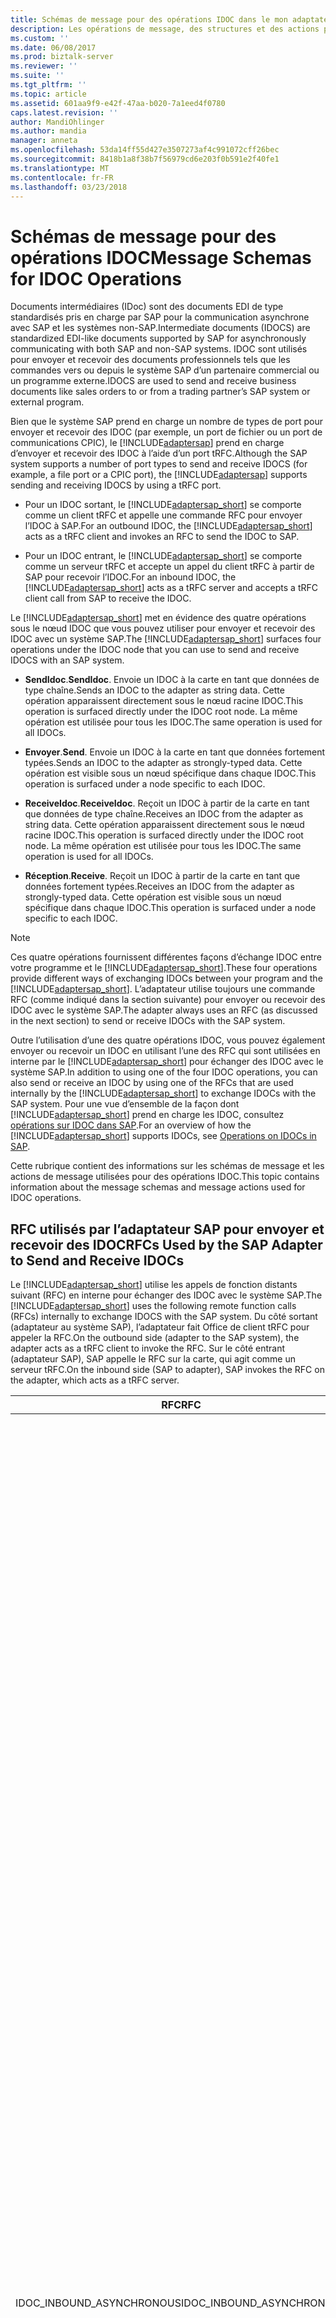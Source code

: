```yaml
---
title: Schémas de message pour des opérations IDOC dans le mon adaptateur SAP dans BizTalk | Documents Microsoft
description: Les opérations de message, des structures et des actions pour envoyer et recevoir des IDOC à l’aide de l’adaptateur mySAP - Pack de l’adaptateur BizTalk (LOB)
ms.custom: ''
ms.date: 06/08/2017
ms.prod: biztalk-server
ms.reviewer: ''
ms.suite: ''
ms.tgt_pltfrm: ''
ms.topic: article
ms.assetid: 601aa9f9-e42f-47aa-b020-7a1eed4f0780
caps.latest.revision: ''
author: MandiOhlinger
ms.author: mandia
manager: anneta
ms.openlocfilehash: 53da14ff55d427e3507273af4c991072cff26bec
ms.sourcegitcommit: 8418b1a8f38b7f56979cd6e203f0b591e2f40fe1
ms.translationtype: MT
ms.contentlocale: fr-FR
ms.lasthandoff: 03/23/2018
---
```

# <a name="message-schemas-for-idoc-operations"></a><span data-ttu-id="5fe41-103">Schémas de message pour des opérations IDOC</span><span class="sxs-lookup"><span data-stu-id="5fe41-103">Message Schemas for IDOC Operations</span></span>
<span data-ttu-id="5fe41-104">Documents intermédiaires (IDoc) sont des documents EDI de type standardisés pris en charge par SAP pour la communication asynchrone avec SAP et les systèmes non-SAP.</span><span class="sxs-lookup"><span data-stu-id="5fe41-104">Intermediate documents (IDOCS) are standardized EDI-like documents supported by SAP for asynchronously communicating with both SAP and non-SAP systems.</span></span> <span data-ttu-id="5fe41-105">IDOC sont utilisés pour envoyer et recevoir des documents professionnels tels que les commandes vers ou depuis le système SAP d’un partenaire commercial ou un programme externe.</span><span class="sxs-lookup"><span data-stu-id="5fe41-105">IDOCS are used to send and receive business documents like sales orders to or from a trading partner’s SAP system or external program.</span></span>  
  
 <span data-ttu-id="5fe41-106">Bien que le système SAP prend en charge un nombre de types de port pour envoyer et recevoir des IDOC (par exemple, un port de fichier ou un port de communications CPIC), le [!INCLUDE[adaptersap](../../includes/adaptersap-md.md)] prend en charge d’envoyer et recevoir des IDOC à l’aide d’un port tRFC.</span><span class="sxs-lookup"><span data-stu-id="5fe41-106">Although the SAP system supports a number of port types to send and receive IDOCS (for example, a file port or a CPIC port), the [!INCLUDE[adaptersap](../../includes/adaptersap-md.md)] supports sending and receiving IDOCS by using a tRFC port.</span></span>  
  
-   <span data-ttu-id="5fe41-107">Pour un IDOC sortant, le [!INCLUDE[adaptersap_short](../../includes/adaptersap-short-md.md)] se comporte comme un client tRFC et appelle une commande RFC pour envoyer l’IDOC à SAP.</span><span class="sxs-lookup"><span data-stu-id="5fe41-107">For an outbound IDOC, the [!INCLUDE[adaptersap_short](../../includes/adaptersap-short-md.md)] acts as a tRFC client and invokes an RFC to send the IDOC to SAP.</span></span>  
  
-   <span data-ttu-id="5fe41-108">Pour un IDOC entrant, le [!INCLUDE[adaptersap_short](../../includes/adaptersap-short-md.md)] se comporte comme un serveur tRFC et accepte un appel du client tRFC à partir de SAP pour recevoir l’IDOC.</span><span class="sxs-lookup"><span data-stu-id="5fe41-108">For an inbound IDOC, the [!INCLUDE[adaptersap_short](../../includes/adaptersap-short-md.md)] acts as a tRFC server and accepts a tRFC client call from SAP to receive the IDOC.</span></span>  
  
 <span data-ttu-id="5fe41-109">Le [!INCLUDE[adaptersap_short](../../includes/adaptersap-short-md.md)] met en évidence des quatre opérations sous le nœud IDOC que vous pouvez utiliser pour envoyer et recevoir des IDOC avec un système SAP.</span><span class="sxs-lookup"><span data-stu-id="5fe41-109">The [!INCLUDE[adaptersap_short](../../includes/adaptersap-short-md.md)] surfaces four operations under the IDOC node that you can use to send and receive IDOCS with an SAP system.</span></span>  
  
-   <span data-ttu-id="5fe41-110">**SendIdoc**.</span><span class="sxs-lookup"><span data-stu-id="5fe41-110">**SendIdoc**.</span></span> <span data-ttu-id="5fe41-111">Envoie un IDOC à la carte en tant que données de type chaîne.</span><span class="sxs-lookup"><span data-stu-id="5fe41-111">Sends an IDOC to the adapter as string data.</span></span> <span data-ttu-id="5fe41-112">Cette opération apparaissent directement sous le nœud racine IDOC.</span><span class="sxs-lookup"><span data-stu-id="5fe41-112">This operation is surfaced directly under the IDOC root node.</span></span> <span data-ttu-id="5fe41-113">La même opération est utilisée pour tous les IDOC.</span><span class="sxs-lookup"><span data-stu-id="5fe41-113">The same operation is used for all IDOCs.</span></span>  
  
-   <span data-ttu-id="5fe41-114">**Envoyer**.</span><span class="sxs-lookup"><span data-stu-id="5fe41-114">**Send**.</span></span> <span data-ttu-id="5fe41-115">Envoie un IDOC à la carte en tant que données fortement typées.</span><span class="sxs-lookup"><span data-stu-id="5fe41-115">Sends an IDOC to the adapter as strongly-typed data.</span></span> <span data-ttu-id="5fe41-116">Cette opération est visible sous un nœud spécifique dans chaque IDOC.</span><span class="sxs-lookup"><span data-stu-id="5fe41-116">This operation is surfaced under a node specific to each IDOC.</span></span>  
  
-   <span data-ttu-id="5fe41-117">**ReceiveIdoc**.</span><span class="sxs-lookup"><span data-stu-id="5fe41-117">**ReceiveIdoc**.</span></span> <span data-ttu-id="5fe41-118">Reçoit un IDOC à partir de la carte en tant que données de type chaîne.</span><span class="sxs-lookup"><span data-stu-id="5fe41-118">Receives an IDOC from the adapter as string data.</span></span> <span data-ttu-id="5fe41-119">Cette opération apparaissent directement sous le nœud racine IDOC.</span><span class="sxs-lookup"><span data-stu-id="5fe41-119">This operation is surfaced directly under the IDOC root node.</span></span> <span data-ttu-id="5fe41-120">La même opération est utilisée pour tous les IDOC.</span><span class="sxs-lookup"><span data-stu-id="5fe41-120">The same operation is used for all IDOCs.</span></span>  
  
-   <span data-ttu-id="5fe41-121">**Réception**.</span><span class="sxs-lookup"><span data-stu-id="5fe41-121">**Receive**.</span></span> <span data-ttu-id="5fe41-122">Reçoit un IDOC à partir de la carte en tant que données fortement typées.</span><span class="sxs-lookup"><span data-stu-id="5fe41-122">Receives an IDOC from the adapter as strongly-typed data.</span></span> <span data-ttu-id="5fe41-123">Cette opération est visible sous un nœud spécifique dans chaque IDOC.</span><span class="sxs-lookup"><span data-stu-id="5fe41-123">This operation is surfaced under a node specific to each IDOC.</span></span>  
  
> [!NOTE]
>  <span data-ttu-id="5fe41-124">Ces quatre opérations fournissent différentes façons d’échange IDOC entre votre programme et le [!INCLUDE[adaptersap_short](../../includes/adaptersap-short-md.md)].</span><span class="sxs-lookup"><span data-stu-id="5fe41-124">These four operations provide different ways of exchanging IDOCs between your program and the [!INCLUDE[adaptersap_short](../../includes/adaptersap-short-md.md)].</span></span> <span data-ttu-id="5fe41-125">L’adaptateur utilise toujours une commande RFC (comme indiqué dans la section suivante) pour envoyer ou recevoir des IDOC avec le système SAP.</span><span class="sxs-lookup"><span data-stu-id="5fe41-125">The adapter always uses an RFC (as discussed in the next section) to send or receive IDOCs with the SAP system.</span></span>  
  
 <span data-ttu-id="5fe41-126">Outre l’utilisation d’une des quatre opérations IDOC, vous pouvez également envoyer ou recevoir un IDOC en utilisant l’une des RFC qui sont utilisées en interne par le [!INCLUDE[adaptersap_short](../../includes/adaptersap-short-md.md)] pour échanger des IDOC avec le système SAP.</span><span class="sxs-lookup"><span data-stu-id="5fe41-126">In addition to using one of the four IDOC operations, you can also send or receive an IDOC by using one of the RFCs that are used internally by the [!INCLUDE[adaptersap_short](../../includes/adaptersap-short-md.md)] to exchange IDOCs with the SAP system.</span></span> <span data-ttu-id="5fe41-127">Pour une vue d’ensemble de la façon dont [!INCLUDE[adaptersap_short](../../includes/adaptersap-short-md.md)] prend en charge les IDOC, consultez [opérations sur IDOC dans SAP](../../adapters-and-accelerators/adapter-sap/operations-on-idocs-in-sap.md).</span><span class="sxs-lookup"><span data-stu-id="5fe41-127">For an overview of how the [!INCLUDE[adaptersap_short](../../includes/adaptersap-short-md.md)] supports IDOCs, see [Operations on IDOCs in SAP](../../adapters-and-accelerators/adapter-sap/operations-on-idocs-in-sap.md).</span></span>  
  
 <span data-ttu-id="5fe41-128">Cette rubrique contient des informations sur les schémas de message et les actions de message utilisées pour des opérations IDOC.</span><span class="sxs-lookup"><span data-stu-id="5fe41-128">This topic contains information about the message schemas and message actions used for IDOC operations.</span></span>  
  
## <a name="rfcs-used-by-the-sap-adapter-to-send-and-receive-idocs"></a><span data-ttu-id="5fe41-129">RFC utilisés par l’adaptateur SAP pour envoyer et recevoir des IDOC</span><span class="sxs-lookup"><span data-stu-id="5fe41-129">RFCs Used by the SAP Adapter to Send and Receive IDOCs</span></span>  
 <span data-ttu-id="5fe41-130">Le [!INCLUDE[adaptersap_short](../../includes/adaptersap-short-md.md)] utilise les appels de fonction distants suivant (RFC) en interne pour échanger des IDOC avec le système SAP.</span><span class="sxs-lookup"><span data-stu-id="5fe41-130">The [!INCLUDE[adaptersap_short](../../includes/adaptersap-short-md.md)] uses the following remote function calls (RFCs) internally to exchange IDOCS with the SAP system.</span></span> <span data-ttu-id="5fe41-131">Du côté sortant (adaptateur au système SAP), l’adaptateur fait Office de client tRFC pour appeler la RFC.</span><span class="sxs-lookup"><span data-stu-id="5fe41-131">On the outbound side (adapter to the SAP system), the adapter acts as a tRFC client to invoke the RFC.</span></span> <span data-ttu-id="5fe41-132">Sur le côté entrant (adaptateur SAP), SAP appelle le RFC sur la carte, qui agit comme un serveur tRFC.</span><span class="sxs-lookup"><span data-stu-id="5fe41-132">On the inbound side (SAP to adapter), SAP invokes the RFC on the adapter, which acts as a tRFC server.</span></span>  
  
|<span data-ttu-id="5fe41-133">RFC</span><span class="sxs-lookup"><span data-stu-id="5fe41-133">RFC</span></span>|<span data-ttu-id="5fe41-134"> Description</span><span class="sxs-lookup"><span data-stu-id="5fe41-134">Description</span></span>|  
|---------|-----------------|  
|<span data-ttu-id="5fe41-135">IDOC_INBOUND_ASYNCHRONOUS</span><span class="sxs-lookup"><span data-stu-id="5fe41-135">IDOC_INBOUND_ASYNCHRONOUS</span></span>|<span data-ttu-id="5fe41-136">Ce module de fonction est utilisé à partir de la version 4.0 et versions ultérieure.</span><span class="sxs-lookup"><span data-stu-id="5fe41-136">This function module is used from release 4.0 and later.</span></span> <span data-ttu-id="5fe41-137">Il traite les IDOC dans des types d’enregistrements qui sont valides pour les versions 4.x.</span><span class="sxs-lookup"><span data-stu-id="5fe41-137">It processes IDOCS in record types that are valid for 4.x releases.</span></span> <span data-ttu-id="5fe41-138">Cela garantit que les noms de segment IDOC plus longs sont pris en charge.</span><span class="sxs-lookup"><span data-stu-id="5fe41-138">This ensures that longer IDOC segment names are supported.</span></span><br /><br /> <span data-ttu-id="5fe41-139">Les paramètres de ce document RFC sont les suivantes :</span><span class="sxs-lookup"><span data-stu-id="5fe41-139">The parameters to this RFC include:</span></span><br /><br /> <span data-ttu-id="5fe41-140">-idoc_control_rec_40 (structure SAP est EDI_DC40)</span><span class="sxs-lookup"><span data-stu-id="5fe41-140">- idoc_control_rec_40 (SAP structure is EDI_DC40)</span></span><br /><br /> <span data-ttu-id="5fe41-141">-idoc_data_rec_40 (structure SAP est EDI_DD40)</span><span class="sxs-lookup"><span data-stu-id="5fe41-141">- idoc_data_rec_40 (SAP structure is EDI_DD40)</span></span><br /><br /> <span data-ttu-id="5fe41-142">L’enregistrement de contrôle IDOC comprend les champs suivants :</span><span class="sxs-lookup"><span data-stu-id="5fe41-142">The IDOC control record consists of the following fields:</span></span><br /><br /> <span data-ttu-id="5fe41-143">- **Mestyp**.</span><span class="sxs-lookup"><span data-stu-id="5fe41-143">- **Mestyp**.</span></span> <span data-ttu-id="5fe41-144">Type de message logique.</span><span class="sxs-lookup"><span data-stu-id="5fe41-144">The logical message type.</span></span> <span data-ttu-id="5fe41-145">Donne la signification de l’activité du message.</span><span class="sxs-lookup"><span data-stu-id="5fe41-145">Conveys the business meaning of the message.</span></span> <span data-ttu-id="5fe41-146">Il s’agit d’un champ obligatoire.</span><span class="sxs-lookup"><span data-stu-id="5fe41-146">This is a mandatory field.</span></span><br /><br /> <span data-ttu-id="5fe41-147">- **Idoctyp**.</span><span class="sxs-lookup"><span data-stu-id="5fe41-147">- **Idoctyp**.</span></span> <span data-ttu-id="5fe41-148">La structure de base de l’IDOC.</span><span class="sxs-lookup"><span data-stu-id="5fe41-148">The basic structure of the IDOC.</span></span> <span data-ttu-id="5fe41-149">Ce champ identifie le jeu de mise en page qui utilise ce message.</span><span class="sxs-lookup"><span data-stu-id="5fe41-149">This field identifies the layout set that uses this message.</span></span> <span data-ttu-id="5fe41-150">Il s’agit d’un champ obligatoire.</span><span class="sxs-lookup"><span data-stu-id="5fe41-150">This is a mandatory field.</span></span><br /><br /> <span data-ttu-id="5fe41-151">-                      **Cimtyp**.</span><span class="sxs-lookup"><span data-stu-id="5fe41-151">-                      **Cimtyp**.</span></span> <span data-ttu-id="5fe41-152">La structure d’extension du client.</span><span class="sxs-lookup"><span data-stu-id="5fe41-152">The structure of customer extension.</span></span> <span data-ttu-id="5fe41-153">Si une structure de base SAP est étendue, le client doit nommer la structure de l’extension.</span><span class="sxs-lookup"><span data-stu-id="5fe41-153">If an SAP basic structure is extended, the customer must give a name to the structure of the extension.</span></span> <span data-ttu-id="5fe41-154">Ce champ est obligatoire si un client a effectué une amélioration ; dans le cas contraire initiale.</span><span class="sxs-lookup"><span data-stu-id="5fe41-154">This is a mandatory field if a customer has made an enhancement; otherwise initial.</span></span><br /><br /> <span data-ttu-id="5fe41-155">- **Champs de partenaires**.</span><span class="sxs-lookup"><span data-stu-id="5fe41-155">- **Partner fields**.</span></span> <span data-ttu-id="5fe41-156">Ces côté envoi et recevoir des paramètres de partenaire côté comme type de partenaire, nombre de partenaires, fonction de partenaire.</span><span class="sxs-lookup"><span data-stu-id="5fe41-156">These are send side and receive side partner parameters such as partner type, partner number, partner function.</span></span><br /><br /> <span data-ttu-id="5fe41-157">L’enregistrement de données IDOC comprend les champs suivants :</span><span class="sxs-lookup"><span data-stu-id="5fe41-157">The IDOC data record consists of the following fields:</span></span><br /><br /> <span data-ttu-id="5fe41-158">- **Champs d’en-tête**.</span><span class="sxs-lookup"><span data-stu-id="5fe41-158">- **Header fields**.</span></span> <span data-ttu-id="5fe41-159">Champs d’en-tête comme nom de la table, numéro de segment, le type de segment du segment.</span><span class="sxs-lookup"><span data-stu-id="5fe41-159">Segment header fields like table name, segment number, segment type.</span></span> <span data-ttu-id="5fe41-160">Ces champs sont obligatoires.</span><span class="sxs-lookup"><span data-stu-id="5fe41-160">These are mandatory fields.</span></span><br /><br /> <span data-ttu-id="5fe41-161">-                      **Sdata**.</span><span class="sxs-lookup"><span data-stu-id="5fe41-161">-                      **Sdata**.</span></span> <span data-ttu-id="5fe41-162">champ de 1000 caractères pour les données utilisées par l’IDOC. Il s’agit d’un champ obligatoire.</span><span class="sxs-lookup"><span data-stu-id="5fe41-162">1000-byte character field for the data used by the IDOC .This is a mandatory field.</span></span>|  
|<span data-ttu-id="5fe41-163">INBOUND_IDOC_PROCESS</span><span class="sxs-lookup"><span data-stu-id="5fe41-163">INBOUND_IDOC_PROCESS</span></span>|<span data-ttu-id="5fe41-164">Ce module de fonction est utilisé pour les versions jusqu'à 4.0.</span><span class="sxs-lookup"><span data-stu-id="5fe41-164">This function module is used for releases up to 4.0.</span></span> <span data-ttu-id="5fe41-165">Il traite les IDOC dans des types d’enregistrements qui sont valides pour les versions 3.x.</span><span class="sxs-lookup"><span data-stu-id="5fe41-165">It processes IDOCS in record types that are valid for 3.x releases.</span></span> <span data-ttu-id="5fe41-166">Il est également possible d’utiliser ce module de fonction dans 4.x.</span><span class="sxs-lookup"><span data-stu-id="5fe41-166">It is also possible to use this function module in 4.x.</span></span><br /><br /> <span data-ttu-id="5fe41-167">Les paramètres de ce document RFC sont les suivantes :</span><span class="sxs-lookup"><span data-stu-id="5fe41-167">The parameters to this RFC include:</span></span><br /><br /> <span data-ttu-id="5fe41-168">-idoc_control (structure SAP est EDI_DC)</span><span class="sxs-lookup"><span data-stu-id="5fe41-168">- idoc_control (SAP structure is EDI_DC)</span></span><br /><br /> <span data-ttu-id="5fe41-169">-idoc_data (structure SAP est EDI_DD)</span><span class="sxs-lookup"><span data-stu-id="5fe41-169">- idoc_data (SAP structure is EDI_DD)</span></span>|  
  
## <a name="operations-to-send-idocs"></a><span data-ttu-id="5fe41-170">Opérations à envoyer des IDOC</span><span class="sxs-lookup"><span data-stu-id="5fe41-170">Operations to Send IDOCs</span></span>  
 <span data-ttu-id="5fe41-171">Le [!INCLUDE[adaptersap_short](../../includes/adaptersap-short-md.md)] expose les opérations d’envoi et SendIdoc pour les clients envoyer des IDOC à un système SAP.</span><span class="sxs-lookup"><span data-stu-id="5fe41-171">The [!INCLUDE[adaptersap_short](../../includes/adaptersap-short-md.md)] exposes the Send and SendIdoc operations for clients to send IDOCs to an SAP system.</span></span> <span data-ttu-id="5fe41-172">Pour l’opération d’envoi, l’IDOC est représentée sous forme de données fortement typées ; pour l’opération SendIdoc, l’IDOC est représenté en tant que données de type chaîne.</span><span class="sxs-lookup"><span data-stu-id="5fe41-172">For the Send operation, the IDOC is represented as strongly-typed data; for the SendIdoc operation, the IDOC is represented as string data.</span></span> <span data-ttu-id="5fe41-173">Ces opérations déterminent comment les données IDOC sont représentées entre l’adaptateur et de votre application.</span><span class="sxs-lookup"><span data-stu-id="5fe41-173">These operations determine how the IDOC data is represented between the adapter and your application.</span></span> <span data-ttu-id="5fe41-174">L’adaptateur envoie toujours IDOC à SAP en utilisant le IDOC_INBOUND_ASYNCHRONOUS ou le IDOC_INBOUND_PROCESS (t) RFC.</span><span class="sxs-lookup"><span data-stu-id="5fe41-174">The adapter always sends IDOCs to SAP by using either the IDOC_INBOUND_ASYNCHRONOUS or the IDOC_INBOUND_PROCESS (t)RFC.</span></span> <span data-ttu-id="5fe41-175">Pour envoyer un IDOC à votre système SAP, vous pouvez utiliser l’opération d’envoi ou SendIdoc, ou vous pouvez appeler directement la RFC appropriée.</span><span class="sxs-lookup"><span data-stu-id="5fe41-175">To send an IDOC to your SAP system, you can either use the Send or SendIdoc operation, or you can directly invoke the appropriate RFC.</span></span>  
  
### <a name="message-structures-for-idoc-client-operations"></a><span data-ttu-id="5fe41-176">Structures de message pour les opérations du Client IDOC</span><span class="sxs-lookup"><span data-stu-id="5fe41-176">Message Structures for IDOC Client Operations</span></span>  
 <span data-ttu-id="5fe41-177">Le tableau suivant présente les structures de message pour les opérations d’envoi et SendIdoc.</span><span class="sxs-lookup"><span data-stu-id="5fe41-177">The following table shows the message structures for the Send and SendIdoc operations.</span></span>  
  
|<span data-ttu-id="5fe41-178">Opération</span><span class="sxs-lookup"><span data-stu-id="5fe41-178">Operation</span></span>|<span data-ttu-id="5fe41-179">Structure XML</span><span class="sxs-lookup"><span data-stu-id="5fe41-179">XML Structure</span></span>|<span data-ttu-id="5fe41-180"> Description</span><span class="sxs-lookup"><span data-stu-id="5fe41-180">Description</span></span>|  
|---------------|-------------------|-----------------|  
|<span data-ttu-id="5fe41-181">Send</span><span class="sxs-lookup"><span data-stu-id="5fe41-181">Send</span></span>|`<Send xmlns="[MSG_VERSION]/Idoc/[VERSION]/[IDOCTYP]/                    [CIMTYP]/[RELNO]/Send">   <idocData>     <[EDI_DC40/EDI_DC] xmlns="/Types/Idoc/      [VERSION]/[IDOCTYP]/[CIMTYP]/[RELNO]">       <EDIDC_FIELD1>value1</ EDIDC_FIELD1>       <EDIDC_FIELD2>value2</ EDIDC_FIELD2>       …     </EDI_DC40>     <[SEGMENT_DEFN]_1>       <[DATAHEADERCOLUMN_[SEGHDR_FLD1]>         header_value_1       </[DATAHEADERCOLUMN_[SEGHDR_FLD1]>       <[DATAHEADERCOLUMN_[SEGHDR_FLD2]>         header_value_2       </[DATAHEADERCOLUMN_[SEGHDR_FLD2]>       …       <SEG_FIELD1>value1</SEG_FIELD1>       <SEG_FIELD2>value2</SEG_FIELD2>       …     </[SEGMENT_DEFN]_1>     <[SEGMENT_DEFN]_2>       <[DATAHEADERCOLUMN_[SEGHDR_FLD1]>         header_value_1       </[DATAHEADERCOLUMN_[SEGHDR_FLD1]>       <[DATAHEADERCOLUMN_[SEGHDR_FLD2]>         header_value_2       </[DATAHEADERCOLUMN_[SEGHDR_FLD2]>       …       <SEG_FIELD1>value1</SEG_FIELD1>       <SEG_FIELD2>value2</SEG_FIELD2>       …     </[SEGMENT_DEFN]_2>     …     </[EDI_DC40/EDI_DC]>   </idocData>   <guid>guid</guid> </Send>`|<span data-ttu-id="5fe41-182">Envoie un IDOC fortement typée à SAP</span><span class="sxs-lookup"><span data-stu-id="5fe41-182">Sends a strongly-typed IDOC to SAP</span></span><br /><br /> <span data-ttu-id="5fe41-183">-Schéma de IDOC est fortement typée.</span><span class="sxs-lookup"><span data-stu-id="5fe41-183">- IDOC schema is strongly-typed.</span></span><br /><br /> <span data-ttu-id="5fe41-184">-Champs d’enregistrement de contrôle expose.</span><span class="sxs-lookup"><span data-stu-id="5fe41-184">- Exposes control record fields.</span></span><br /><br /> <span data-ttu-id="5fe41-185">-Expose les champs d’enregistrement données y compris les en-têtes de segment et les champs du segment.</span><span class="sxs-lookup"><span data-stu-id="5fe41-185">- Exposes data record fields including segment headers and segment fields.</span></span><br /><br /> <span data-ttu-id="5fe41-186">Le [!INCLUDE[adaptersap_short](../../includes/adaptersap-short-md.md)] associe un GUID de la transaction SAP ID (TID) qu’il utilise pour envoyer l’IDOC.</span><span class="sxs-lookup"><span data-stu-id="5fe41-186">The [!INCLUDE[adaptersap_short](../../includes/adaptersap-short-md.md)] associates a GUID with the SAP transaction ID (TID) that it uses to send the IDOC.</span></span> <span data-ttu-id="5fe41-187">Vous pouvez choisir s’il faut spécifier un GUID dans le message de demande.</span><span class="sxs-lookup"><span data-stu-id="5fe41-187">You can choose whether to specify a GUID in the request message.</span></span> <span data-ttu-id="5fe41-188">Si un GUID n’est pas inclus dans le message de demande, le [!INCLUDE[adaptersap_short](../../includes/adaptersap-short-md.md)] en génère un.</span><span class="sxs-lookup"><span data-stu-id="5fe41-188">If a GUID is not included in the request message, the [!INCLUDE[adaptersap_short](../../includes/adaptersap-short-md.md)] generates one.</span></span> <span data-ttu-id="5fe41-189">Le GUID est renvoyé dans le message de réponse.</span><span class="sxs-lookup"><span data-stu-id="5fe41-189">The GUID is returned in the response message.</span></span>|  
|<span data-ttu-id="5fe41-190">Envoyer une réponse</span><span class="sxs-lookup"><span data-stu-id="5fe41-190">Send Response</span></span>|`<SendResponse xmlns="[MSG_VERSION]/Idoc/[VERSION]/         [IDOCTYP]/[CIMTYP]/[RELNO]/Send">   <guid>guid</guid> </SendResponse>`|<span data-ttu-id="5fe41-191">Indique que l’IDOC a été envoyé au système SAP.</span><span class="sxs-lookup"><span data-stu-id="5fe41-191">Indicates that the IDOC has been sent to the SAP system.</span></span><br /><br /> <span data-ttu-id="5fe41-192">Si le **AutoConfirmSentIdocs** la liaison de propriété est **true**, le [!INCLUDE[adaptersap_short](../../includes/adaptersap-short-md.md)] automatiquement confirme la transaction sur le système SAP, vous pouvez ignorer le GUID retourné dans la réponse.</span><span class="sxs-lookup"><span data-stu-id="5fe41-192">If the **AutoConfirmSentIdocs** binding property is **true**, the [!INCLUDE[adaptersap_short](../../includes/adaptersap-short-md.md)] automatically confirms the transaction on the SAP system, and you can ignore the GUID returned in the response.</span></span> <span data-ttu-id="5fe41-193">Si le **AutoConfirmSentIdocs** la liaison de propriété est **false**, vous devez appeler la **RfcConfirmTransID** opération avec le GUID retourné par la [!INCLUDE[adaptersap_short](../../includes/adaptersap-short-md.md)] à terminer la transaction sur le système SAP.</span><span class="sxs-lookup"><span data-stu-id="5fe41-193">If the **AutoConfirmSentIdocs** binding property is **false**, you must invoke the **RfcConfirmTransID** operation with the GUID returned by the [!INCLUDE[adaptersap_short](../../includes/adaptersap-short-md.md)] to complete the transaction on the SAP system.</span></span><br /><br /> <span data-ttu-id="5fe41-194">Vous pouvez appeler la **SapAdapterUtilities.ConvertGuidToTid** méthode pour obtenir le TID associé à l’unité logique de travail (LUW).</span><span class="sxs-lookup"><span data-stu-id="5fe41-194">You can invoke the **SapAdapterUtilities.ConvertGuidToTid** method to obtain the TID associated with the logical unit of work (LUW).</span></span>|  
|<span data-ttu-id="5fe41-195">SendIdoc</span><span class="sxs-lookup"><span data-stu-id="5fe41-195">SendIdoc</span></span>|`<SendIdoc xmlns="[MSG_VERSION]/Idoc">   <idocData>docDataString</idocData>   <guid>guid</guid> </SendIdoc>`|<span data-ttu-id="5fe41-196">Envoie un IDOC faiblement typée à SAP.</span><span class="sxs-lookup"><span data-stu-id="5fe41-196">Sends a weakly-typed IDOC to SAP.</span></span><br /><br /> <span data-ttu-id="5fe41-197">-Schéma de IDOC est faiblement typé.</span><span class="sxs-lookup"><span data-stu-id="5fe41-197">- IDOC schema is weakly-typed.</span></span><br /><br /> <span data-ttu-id="5fe41-198">-Expose l’IDOC comme un champ de chaîne unique qui se compose de l’enregistrement de contrôle et l’enregistrement de données.</span><span class="sxs-lookup"><span data-stu-id="5fe41-198">- Exposes the IDOC as a single string field that consists of the control record and data record.</span></span><br /><br /> <span data-ttu-id="5fe41-199">Le [!INCLUDE[adaptersap_short](../../includes/adaptersap-short-md.md)] associe un GUID le TID SAP qu’elle utilise pour envoyer l’IDOC.</span><span class="sxs-lookup"><span data-stu-id="5fe41-199">The [!INCLUDE[adaptersap_short](../../includes/adaptersap-short-md.md)] associates a GUID with the SAP TID that it uses to send the IDOC.</span></span> <span data-ttu-id="5fe41-200">Vous pouvez choisir s’il faut spécifier un GUID dans le message de demande.</span><span class="sxs-lookup"><span data-stu-id="5fe41-200">You can choose whether to specify a GUID in the request message.</span></span> <span data-ttu-id="5fe41-201">Si un GUID n’est pas inclus dans le message de demande, le [!INCLUDE[adaptersap_short](../../includes/adaptersap-short-md.md)] génère une.</span><span class="sxs-lookup"><span data-stu-id="5fe41-201">If a GUID is not included in the request message, the [!INCLUDE[adaptersap_short](../../includes/adaptersap-short-md.md)] will generate one.</span></span> <span data-ttu-id="5fe41-202">Le GUID est renvoyé dans le message de réponse</span><span class="sxs-lookup"><span data-stu-id="5fe41-202">The GUID is returned in the response message</span></span>|  
|<span data-ttu-id="5fe41-203">Réponse de SendIdoc</span><span class="sxs-lookup"><span data-stu-id="5fe41-203">SendIdoc Response</span></span>|`<SendIdocResponse xmlns="[MSG_VERSION]/Idoc">   <guid>guid</guid> </SendIdocResponse>`|<span data-ttu-id="5fe41-204">Indique que l’IDOC a été envoyé au système SAP.</span><span class="sxs-lookup"><span data-stu-id="5fe41-204">Indicates that the IDOC has been sent to the SAP system.</span></span><br /><br /> <span data-ttu-id="5fe41-205">Si le **AutoConfirmSentIdocs** la liaison de propriété est **true**, le [!INCLUDE[adaptersap_short](../../includes/adaptersap-short-md.md)] automatiquement confirme la transaction sur le système SAP, vous pouvez ignorer le GUID retourné dans la réponse.</span><span class="sxs-lookup"><span data-stu-id="5fe41-205">If the **AutoConfirmSentIdocs** binding property is **true**, the [!INCLUDE[adaptersap_short](../../includes/adaptersap-short-md.md)] automatically confirms the transaction on the SAP system, and you can ignore the GUID returned in the response.</span></span> <span data-ttu-id="5fe41-206">Si le **AutoConfirmSentIdocs** la liaison de propriété est **false**, vous devez appeler la **RfcConfirmTransID** opération avec le GUID retourné par la [!INCLUDE[adaptersap_short](../../includes/adaptersap-short-md.md)]à terminer la transaction sur le système SAP.</span><span class="sxs-lookup"><span data-stu-id="5fe41-206">If the **AutoConfirmSentIdocs** binding property is **false**, you must invoke the **RfcConfirmTransID** operation with the GUID returned by the [!INCLUDE[adaptersap_short](../../includes/adaptersap-short-md.md)]to complete the transaction on the SAP system.</span></span><br /><br /> <span data-ttu-id="5fe41-207">Vous pouvez appeler la **SapAdapterUtilities.ConvertGuidToTid** méthode pour obtenir le TID associé à le LUW.</span><span class="sxs-lookup"><span data-stu-id="5fe41-207">You can invoke the **SapAdapterUtilities.ConvertGuidToTid** method to obtain the TID associated with the LUW.</span></span>|  
  
 <span data-ttu-id="5fe41-208">[MSG_VERSION] = la chaîne de version de message ; par exemple, http://Microsoft.LobServices.Sap/2007/03.</span><span class="sxs-lookup"><span data-stu-id="5fe41-208">[MSG_VERSION] = The message version string; for example, http://Microsoft.LobServices.Sap/2007/03.</span></span>  
  
 <span data-ttu-id="5fe41-209">[VERSION] = version IDOC (2 ou 3).</span><span class="sxs-lookup"><span data-stu-id="5fe41-209">[VERSION] = IDOC release version (2 or 3).</span></span>  
  
 <span data-ttu-id="5fe41-210">[IDOCTYP] = type IDOC ; par exemple, ORDERS05.</span><span class="sxs-lookup"><span data-stu-id="5fe41-210">[IDOCTYP] = IDOC type; for example, ORDERS05.</span></span>  
  
 <span data-ttu-id="5fe41-211">[CIMTYP] = Cimtype de l’IDOC personnalisé.</span><span class="sxs-lookup"><span data-stu-id="5fe41-211">[CIMTYP] = Cimtype of the customized IDOC.</span></span>  
  
 <span data-ttu-id="5fe41-212">[RELNO] = numéro de version ; par exemple, 620.</span><span class="sxs-lookup"><span data-stu-id="5fe41-212">[RELNO] = Release number; for example, 620.</span></span>  
  
 <span data-ttu-id="5fe41-213">[EDI_DC40/EDI_DC] = EDI_DC40 pour version IDOC de version 3 et EDI_DC pour libérer les IDOC version2.</span><span class="sxs-lookup"><span data-stu-id="5fe41-213">[EDI_DC40/EDI_DC]  = EDI_DC40 for release version 3 IDOCs and EDI_DC for release version2 IDOCs.</span></span>  
  
 <span data-ttu-id="5fe41-214">[EDIDC_FIELD] = constituant la structure d’enregistrement EDI_DC40/EDI_DC contrôle de champ.</span><span class="sxs-lookup"><span data-stu-id="5fe41-214">[EDIDC_FIELD] = Field constituting the EDI_DC40/EDI_DC control record structure.</span></span>  
  
 <span data-ttu-id="5fe41-215">[SEGMENT_DEFN] = nom de définition de Segment (pas nom de type segment) ; par exemple, E2EDK01005.</span><span class="sxs-lookup"><span data-stu-id="5fe41-215">[SEGMENT_DEFN] = Segment definition name (NOT segment type name); for example, E2EDK01005.</span></span> <span data-ttu-id="5fe41-216">Notez que le nœud de définition du segment peut également apparaître sous un nœud de groupe de segment, en fonction de la structure de l’IDOC.</span><span class="sxs-lookup"><span data-stu-id="5fe41-216">Note that the segment definition node could also appear under a segment group node, based on the structure of the IDOC.</span></span>  
  
 <span data-ttu-id="5fe41-217">[DATAHEADERCOLUMN_(SEGHDR_FLD)] = chaque segment possède un en-tête de segment qui se compose d’un ensemble standard de champs d’en-tête suivi par les données du segment.</span><span class="sxs-lookup"><span data-stu-id="5fe41-217">[DATAHEADERCOLUMN_(SEGHDR_FLD)] = Each segment has a segment header that consists of a standard set of header fields followed by the segment data.</span></span> <span data-ttu-id="5fe41-218">Les données du segment se comprennent de toutes les données et les champs du segment.</span><span class="sxs-lookup"><span data-stu-id="5fe41-218">The segment data consists of all segment fields and data.</span></span> <span data-ttu-id="5fe41-219">Ce nœud représente les champs d’en-tête segment ; par exemple, DATAHEADERCOLUMN_SEGNAM.</span><span class="sxs-lookup"><span data-stu-id="5fe41-219">This node represents the segment header fields; for example, DATAHEADERCOLUMN_SEGNAM.</span></span>  
  
 <span data-ttu-id="5fe41-220">[SEG_FIELD] = nom du champ Segment constituant une définition de segment particulière [SEGMENT_DEFN].</span><span class="sxs-lookup"><span data-stu-id="5fe41-220">[SEG_FIELD] = Segment field name constituting a particular segment definition [SEGMENT_DEFN].</span></span>  
  
 <span data-ttu-id="5fe41-221">[guid] = paramètre GUID.</span><span class="sxs-lookup"><span data-stu-id="5fe41-221">[guid] = GUID parameter.</span></span>  
  
### <a name="message-actions-for-idoc-client-operations"></a><span data-ttu-id="5fe41-222">Actions de message pour les opérations du Client IDOC</span><span class="sxs-lookup"><span data-stu-id="5fe41-222">Message Actions for IDOC Client Operations</span></span>  
 <span data-ttu-id="5fe41-223">Le tableau suivant répertorie les actions de message pour les opérations d’envoi et SendIdoc.</span><span class="sxs-lookup"><span data-stu-id="5fe41-223">The following table shows the message actions for the Send and SendIdoc operations.</span></span>  
  
|<span data-ttu-id="5fe41-224">Opération</span><span class="sxs-lookup"><span data-stu-id="5fe41-224">Operation</span></span>|<span data-ttu-id="5fe41-225">Action</span><span class="sxs-lookup"><span data-stu-id="5fe41-225">Action</span></span>|<span data-ttu-id="5fe41-226">Exemple</span><span class="sxs-lookup"><span data-stu-id="5fe41-226">Example</span></span>|  
|---------------|------------|-------------|  
|<span data-ttu-id="5fe41-227">Send</span><span class="sxs-lookup"><span data-stu-id="5fe41-227">Send</span></span>|<span data-ttu-id="5fe41-228">[MESSAGE_VERSION]/Idoc/[VERSION] /[IDOCTYP]/[CIMTYP]/[RELNO]/Send</span><span class="sxs-lookup"><span data-stu-id="5fe41-228">[MESSAGE_VERSION]/Idoc/[VERSION] /[IDOCTYP]/[CIMTYP]/[RELNO]/Send</span></span>|http://Microsoft.LobServices.Sap/2007/03/Idoc/3/ORDERS05//620/Send|  
|<span data-ttu-id="5fe41-229">Envoyer une réponse</span><span class="sxs-lookup"><span data-stu-id="5fe41-229">Send Response</span></span>|<span data-ttu-id="5fe41-230">[MESSAGE_VERSION]/Idoc/[VERSION] /[IDOCTYP]/[CIMTYP]/[RELNO]/Send/response</span><span class="sxs-lookup"><span data-stu-id="5fe41-230">[MESSAGE_VERSION]/Idoc/[VERSION] /[IDOCTYP]/[CIMTYP]/[RELNO]/Send/response</span></span>|http://Microsoft.LobServices.Sap/2007/03/Idoc/3/ORDERS05//620/Send/response|  
|<span data-ttu-id="5fe41-231">SendIdoc</span><span class="sxs-lookup"><span data-stu-id="5fe41-231">SendIdoc</span></span>|<span data-ttu-id="5fe41-232">[MESSAGE_VERSION]/Idoc/SendIdoc</span><span class="sxs-lookup"><span data-stu-id="5fe41-232">[MESSAGE_VERSION]/Idoc/SendIdoc</span></span>|http://Microsoft.LobServices.Sap/2007/03/Idoc/SendIdoc|  
|<span data-ttu-id="5fe41-233">Réponse de SendIdoc</span><span class="sxs-lookup"><span data-stu-id="5fe41-233">SendIdoc Response</span></span>|<span data-ttu-id="5fe41-234">[MESSAGE_VERSION]/Idoc/SendIdoc/response</span><span class="sxs-lookup"><span data-stu-id="5fe41-234">[MESSAGE_VERSION]/Idoc/SendIdoc/response</span></span>|http://Microsoft.LobServices.Sap/2007/03/Idoc/SendIdoc/response|  
  
 <span data-ttu-id="5fe41-235">[MESSAGE_VERSION] = la chaîne de version de message ; par exemple, http://Microsoft.LobServices.Sap/2007/03.</span><span class="sxs-lookup"><span data-stu-id="5fe41-235">[MESSAGE_VERSION] = The message version string; for example, http://Microsoft.LobServices.Sap/2007/03.</span></span>  
  
 <span data-ttu-id="5fe41-236">[VERSION] = version IDOC (2 ou 3).</span><span class="sxs-lookup"><span data-stu-id="5fe41-236">[VERSION] = IDOC release version (2 or 3).</span></span>  
  
 <span data-ttu-id="5fe41-237">[IDOCTYP] = type IDOC ; par exemple, ORDERS05.</span><span class="sxs-lookup"><span data-stu-id="5fe41-237">[IDOCTYP] = IDOC type; for example, ORDERS05.</span></span>  
  
 <span data-ttu-id="5fe41-238">[CIMTYP] = Cimtype de l’IDOC personnalisé.</span><span class="sxs-lookup"><span data-stu-id="5fe41-238">[CIMTYP] = Cimtype of the customized IDOC.</span></span>  
  
 <span data-ttu-id="5fe41-239">[RELNO] = numéro de version ; par exemple, 620.</span><span class="sxs-lookup"><span data-stu-id="5fe41-239">[RELNO] = Release number; for example, 620.</span></span>  
  
## <a name="operations-to-receive-idocs"></a><span data-ttu-id="5fe41-240">Opérations pour recevoir des IDOC</span><span class="sxs-lookup"><span data-stu-id="5fe41-240">Operations to Receive IDOCs</span></span>  
 <span data-ttu-id="5fe41-241">Le [!INCLUDE[adaptersap_short](../../includes/adaptersap-short-md.md)] expose les opérations de réception et ReceiveIdoc pour les applications à recevoir des IDOC à partir d’un système SAP.</span><span class="sxs-lookup"><span data-stu-id="5fe41-241">The [!INCLUDE[adaptersap_short](../../includes/adaptersap-short-md.md)] exposes the Receive and ReceiveIdoc operations for applications to receive IDOCs from an SAP system.</span></span> <span data-ttu-id="5fe41-242">Pour l’opération de réception, l’IDOC est représentée sous forme de données fortement typées ; pour l’opération ReceiveIdoc, l’IDOC est représenté en tant que données de type chaîne.</span><span class="sxs-lookup"><span data-stu-id="5fe41-242">For the Receive operation, the IDOC is represented as strongly-typed data; for the ReceiveIdoc operation, the IDOC is represented as string data.</span></span>  
  
 <span data-ttu-id="5fe41-243">Ces opérations déterminent la façon dont les données IDOC sont émises par la carte à votre application.</span><span class="sxs-lookup"><span data-stu-id="5fe41-243">These operations determine how the IDOC data is emitted by the adapter to your application.</span></span> <span data-ttu-id="5fe41-244">L’adaptateur reçoit toujours IDOC à partir du système SAP comme un IDOC_INBOUND_ASYNCHRONOUS ou IDOC_INBOUND_PROCESS tRFC.</span><span class="sxs-lookup"><span data-stu-id="5fe41-244">The adapter always receives IDOCs from the SAP system as either an IDOC_INBOUND_ASYNCHRONOUS or IDOC_INBOUND_PROCESS tRFC.</span></span> <span data-ttu-id="5fe41-245">Vous pouvez utiliser l’opération de réception ou ReceiveIdoc, ou vous pouvez recevoir des données IDOC au format de la RFC.</span><span class="sxs-lookup"><span data-stu-id="5fe41-245">You can either use the Receive or ReceiveIdoc operation, or you can receive IDOC data in RFC format.</span></span> <span data-ttu-id="5fe41-246">Vous définissez la **ReceiveIdocFormat** liaison de propriété pour spécifier le format dans lequel la carte émet les données IDOC à votre application.</span><span class="sxs-lookup"><span data-stu-id="5fe41-246">You set the **ReceiveIdocFormat** binding property to specify the format in which the adapter emits the IDOC data to your application.</span></span> <span data-ttu-id="5fe41-247">Pour plus d’informations sur la [!INCLUDE[adaptersap_short](../../includes/adaptersap-short-md.md)] propriétés de liaison, consultez [en savoir plus sur l’adaptateur BizTalk pour les propriétés de liaison mySAP Business Suite](../../adapters-and-accelerators/adapter-sap/read-about-biztalk-adapter-for-mysap-business-suite-binding-properties.md).</span><span class="sxs-lookup"><span data-stu-id="5fe41-247">For more information about the [!INCLUDE[adaptersap_short](../../includes/adaptersap-short-md.md)] binding properties, see [Read about BizTalk Adapter for mySAP Business Suite binding properties](../../adapters-and-accelerators/adapter-sap/read-about-biztalk-adapter-for-mysap-business-suite-binding-properties.md).</span></span>  
  
### <a name="message-structures-for-idoc-receive-operations"></a><span data-ttu-id="5fe41-248">Opérations de réception des Structures de message pour IDOC</span><span class="sxs-lookup"><span data-stu-id="5fe41-248">Message Structures for IDOC Receive Operations</span></span>  
 <span data-ttu-id="5fe41-249">Le tableau suivant présente les structures de message pour les opérations de réception et ReceiveIdoc.</span><span class="sxs-lookup"><span data-stu-id="5fe41-249">The following table shows the message structures for the Receive and ReceiveIdoc operations.</span></span>  
  
|<span data-ttu-id="5fe41-250">Opération</span><span class="sxs-lookup"><span data-stu-id="5fe41-250">Operation</span></span>|<span data-ttu-id="5fe41-251">Structure XML</span><span class="sxs-lookup"><span data-stu-id="5fe41-251">XML Structure</span></span>|<span data-ttu-id="5fe41-252"> Description</span><span class="sxs-lookup"><span data-stu-id="5fe41-252">Description</span></span>|  
|---------------|-------------------|-----------------|  
|<span data-ttu-id="5fe41-253">Recevoir</span><span class="sxs-lookup"><span data-stu-id="5fe41-253">Receive</span></span>|`<Receive xmlns="[MSG_VERSION]/Idoc/[VERSION]/[IDOCTYP]/                 [CIMTYP]/[RELNO]/Receive">   <idocData>     <[EDI_DC40/EDI_DC] xmlns="/Types/Idoc/      [VERSION]/[IDOCTYP]/[CIMTYP]/[RELNO]">       <EDIDC_FIELD1>value1</ EDIDC_FIELD1>       <EDIDC_FIELD2>value2</ EDIDC_FIELD2>       …     </EDI_DC40>     <[SEGMENT_DEFN]_1>       <[DATAHEADERCOLUMN_[SEGHDR_FLD1]>         header_value_1       </[DATAHEADERCOLUMN_[SEGHDR_FLD1]>       <[DATAHEADERCOLUMN_[SEGHDR_FLD2]>         header_value_2       </[DATAHEADERCOLUMN_[SEGHDR_FLD2]>       …       <SEG_FIELD1>value1</SEG_FIELD1>       <SEG_FIELD2>value2</SEG_FIELD2>       …     </[SEGMENT_DEFN]_1>     <[SEGMENT_DEFN]_2>       <[DATAHEADERCOLUMN_[SEGHDR_FLD1]>         header_value_1       </[DATAHEADERCOLUMN_[SEGHDR_FLD1]>       <[DATAHEADERCOLUMN_[SEGHDR_FLD2]>         header_value_2       </[DATAHEADERCOLUMN_[SEGHDR_FLD2]>       …       <SEG_FIELD1>value1</SEG_FIELD1>       <SEG_FIELD2>value2</SEG_FIELD2>       …     </[SEGMENT_DEFN]_2>     …     </[EDI_DC40/EDI_DC]>   </idocData> </Receive>`|<span data-ttu-id="5fe41-254">Reçoit un IDOC fortement typé à partir de SAP</span><span class="sxs-lookup"><span data-stu-id="5fe41-254">Receives a strongly-typed IDOC from SAP</span></span><br /><br /> <span data-ttu-id="5fe41-255">-Schéma de IDOC est fortement typée.</span><span class="sxs-lookup"><span data-stu-id="5fe41-255">- IDOC schema is strongly-typed.</span></span><br /><br /> <span data-ttu-id="5fe41-256">-Champs d’enregistrement de contrôle expose.</span><span class="sxs-lookup"><span data-stu-id="5fe41-256">- Exposes control record fields.</span></span><br /><br /> <span data-ttu-id="5fe41-257">-Expose les champs d’enregistrement données y compris les en-têtes de segment et les champs du segment.</span><span class="sxs-lookup"><span data-stu-id="5fe41-257">- Exposes data record fields including segment headers and segment fields.</span></span>|  
|<span data-ttu-id="5fe41-258">Recevoir la réponse</span><span class="sxs-lookup"><span data-stu-id="5fe41-258">Receive Response</span></span>|`<ReceiveResponse xmlns="[MSG_VERSION]/Idoc/[VERSION]/[IDOCTYP]/         [CIMTYP]/[RELNO]/Receive"> </ReceiveResponse>`|<span data-ttu-id="5fe41-259">Indique que l’IDOC a été reçu à partir du système SAP.</span><span class="sxs-lookup"><span data-stu-id="5fe41-259">Indicates that the IDOC has been received from the SAP system.</span></span>|  
|<span data-ttu-id="5fe41-260">ReceiveIdoc</span><span class="sxs-lookup"><span data-stu-id="5fe41-260">ReceiveIdoc</span></span>|`<ReceiveIdoc xmlns="[MSG_VERSION]/Idoc">   <idocData>docDataString</idocData> </ReceiveIdoc>`|<span data-ttu-id="5fe41-261">Reçoit un IDOC faiblement typée à partir de SAP.</span><span class="sxs-lookup"><span data-stu-id="5fe41-261">Receives a weakly-typed IDOC from SAP.</span></span><br /><br /> <span data-ttu-id="5fe41-262">-Schéma de IDOC est faiblement typé.</span><span class="sxs-lookup"><span data-stu-id="5fe41-262">- IDOC schema is weakly-typed.</span></span><br /><br /> <span data-ttu-id="5fe41-263">-Expose l’IDOC comme un champ de chaîne unique qui se compose de l’enregistrement de contrôle et l’enregistrement de données.</span><span class="sxs-lookup"><span data-stu-id="5fe41-263">- Exposes the IDOC as a single string field that consists of the control record and data record.</span></span>|  
|<span data-ttu-id="5fe41-264">Réponse de ReceiveIdoc</span><span class="sxs-lookup"><span data-stu-id="5fe41-264">ReceiveIdoc Response</span></span>|`<ReceiveIdocResponse xmlns="[MSG_VERSION]/Idoc"> </ReceiveIdocResponse>`|<span data-ttu-id="5fe41-265">Indique que l’IDOC a été reçu à partir du système SAP.</span><span class="sxs-lookup"><span data-stu-id="5fe41-265">Indicates that the IDOC has been received from the SAP system.</span></span>|  
  
 <span data-ttu-id="5fe41-266">[MSG_VERSION] = la chaîne de version de message ; par exemple, http://Microsoft.LobServices.Sap/2007/03.</span><span class="sxs-lookup"><span data-stu-id="5fe41-266">[MSG_VERSION] = The message version string; for example, http://Microsoft.LobServices.Sap/2007/03.</span></span>  
  
 <span data-ttu-id="5fe41-267">[VERSION] = version IDOC (2 ou 3).</span><span class="sxs-lookup"><span data-stu-id="5fe41-267">[VERSION] = IDOC release version (2 or 3).</span></span>  
  
 <span data-ttu-id="5fe41-268">[IDOCTYP] = type IDOC ; par exemple, ORDERS05.</span><span class="sxs-lookup"><span data-stu-id="5fe41-268">[IDOCTYP] = IDOC type; for example, ORDERS05.</span></span>  
  
 <span data-ttu-id="5fe41-269">[CIMTYP] = Cimtype de l’IDOC personnalisé.</span><span class="sxs-lookup"><span data-stu-id="5fe41-269">[CIMTYP] = Cimtype of the customized IDOC.</span></span>  
  
 <span data-ttu-id="5fe41-270">[RELNO] = numéro de version ; par exemple, 620.</span><span class="sxs-lookup"><span data-stu-id="5fe41-270">[RELNO] = Release number; for example, 620.</span></span>  
  
 <span data-ttu-id="5fe41-271">[EDI_DC40/EDI_DC] = EDI_DC40 pour version IDOC de version 3 et EDI_DC pour libérer les IDOC version 2.</span><span class="sxs-lookup"><span data-stu-id="5fe41-271">[EDI_DC40/EDI_DC]  = EDI_DC40 for release version 3 IDOCs and EDI_DC for release version 2 IDOCs.</span></span>  
  
 <span data-ttu-id="5fe41-272">[EDIDC_FIELD] = constituant la structure d’enregistrement EDI_DC40/EDI_DC contrôle de champ.</span><span class="sxs-lookup"><span data-stu-id="5fe41-272">[EDIDC_FIELD] = Field constituting the EDI_DC40/EDI_DC control record structure.</span></span>  
  
 <span data-ttu-id="5fe41-273">[SEGMENT_DEFN] = nom de définition de Segment (pas nom de type segment) ; par exemple, E2EDK01005.</span><span class="sxs-lookup"><span data-stu-id="5fe41-273">[SEGMENT_DEFN] = Segment definition name (NOT segment type name); for example, E2EDK01005.</span></span> <span data-ttu-id="5fe41-274">Le nœud de définition du segment peut également apparaître sous un nœud de groupe de segment, en fonction de la structure de l’IDOC.</span><span class="sxs-lookup"><span data-stu-id="5fe41-274">The segment definition node can also appear under a segment group node, based on the structure of the IDOC.</span></span>  
  
 <span data-ttu-id="5fe41-275">[DATAHEADERCOLUMN_(SEGHDR_FLD)] = chaque segment possède un en-tête de segment qui se compose d’un ensemble standard de champs d’en-tête suivi par les données du segment.</span><span class="sxs-lookup"><span data-stu-id="5fe41-275">[DATAHEADERCOLUMN_(SEGHDR_FLD)] = Each segment has a segment header that consists of a standard set of header fields followed by the segment data.</span></span> <span data-ttu-id="5fe41-276">Les données du segment se comprennent de toutes les données et les champs du segment.</span><span class="sxs-lookup"><span data-stu-id="5fe41-276">The segment data consists of all segment fields and data.</span></span> <span data-ttu-id="5fe41-277">Ce nœud représente les champs d’en-tête segment ; par exemple, DATAHEADERCOLUMN_SEGNAM.</span><span class="sxs-lookup"><span data-stu-id="5fe41-277">This node represents the segment header fields; for example, DATAHEADERCOLUMN_SEGNAM.</span></span>  
  
 <span data-ttu-id="5fe41-278">[SEG_FIELD] = nom du champ Segment constituant une définition de segment particulière [SEGMENT_DEFN].</span><span class="sxs-lookup"><span data-stu-id="5fe41-278">[SEG_FIELD] = Segment field name constituting a particular segment definition [SEGMENT_DEFN].</span></span>  
  
#### <a name="receiving-an-idoc-in-rfc-format"></a><span data-ttu-id="5fe41-279">Réception d’un IDOC au Format de la RFC</span><span class="sxs-lookup"><span data-stu-id="5fe41-279">Receiving an IDOC in RFC Format</span></span>  
 <span data-ttu-id="5fe41-280">Vous pouvez également recevoir des IDOC au format de la RFC.</span><span class="sxs-lookup"><span data-stu-id="5fe41-280">You can also receive IDocs in RFC format.</span></span> <span data-ttu-id="5fe41-281">Les documents RFC utilisés pour recevoir des IDOC de SAP sont :</span><span class="sxs-lookup"><span data-stu-id="5fe41-281">The RFCs used to receive IDOCs from SAP are:</span></span>  
  
-   <span data-ttu-id="5fe41-282">IDOC_INBOUND_ASYNCHRONOUS des IDOC de version 3.</span><span class="sxs-lookup"><span data-stu-id="5fe41-282">IDOC_INBOUND_ASYNCHRONOUS for version 3 IDOCs.</span></span>  
  
-   <span data-ttu-id="5fe41-283">INBOUND_IDOC_PROCESS des IDOC de version 2.</span><span class="sxs-lookup"><span data-stu-id="5fe41-283">INBOUND_IDOC_PROCESS for version 2 IDOCs.</span></span>  
  
 <span data-ttu-id="5fe41-284">Le code suivant montre la structure d’un IDOC reçu en tant qu’une opération IDOC_INBOUND_ASYNCHRONOUS.</span><span class="sxs-lookup"><span data-stu-id="5fe41-284">The following code shows the structure of an IDOC received as an IDOC_INBOUND_ASYNCHRONOUS operation.</span></span>  
  
```  
<IDOC_INBOUND_ASYNCHRONOUS xmlns="http://Microsoft.LobServices.Sap/2007/03/Rfc/">  
  <IDOC_CONTROL_REC_40>  
    <EDI_DC40 xmlns="http://Microsoft.LobServices.Sap/2007/03/Types/Rfc/">  
      <EDIDC_FIELD1>field1</EDIDC_FIELD1>  
      <EDIDC_FIELD2>field2</EDIDC_FIELD2>  
      …  
    </EDI_DC40>  
  <IDOC_DATA_REC_40>  
    <EDI_DD40 xmlns="http://Microsoft.LobServices.Sap/2007/03/Types/Rfc/">  
      <[SEG_HEADER_FIELD1]>value1</[SEG_HEADER_FIELD1]>  
      <[SEG_HEADER_FIELD2]>value2</[SEG_HEADER_FIELD2]>  
      …  
      <SDATA>segment value</SDATA>  
    </EDI_DD40>  
    …  
  </IDOC_DATA_REC_40>  
</IDOC_INBOUND_ASYNCHRONOUS>  
```  
  
 <span data-ttu-id="5fe41-285">[EDIDC_FIELD] = champ constituant la structure de fichier de contrôle EDI_DC40/EDI_DC</span><span class="sxs-lookup"><span data-stu-id="5fe41-285">[EDIDC_FIELD] = Field constituting the EDI_DC40/EDI_DC control record structure</span></span>  
  
 <span data-ttu-id="5fe41-286">[SEG_HEADER_FIELD] = chaque segment possède un en-tête de segment qui se compose d’un ensemble standard de champs d’en-tête suivi par les données du segment.</span><span class="sxs-lookup"><span data-stu-id="5fe41-286">[SEG_HEADER_FIELD] = Each segment has a segment header that consists of a standard set of header fields followed by the segment data.</span></span> <span data-ttu-id="5fe41-287">Les données du segment se comprennent de toutes les données et les champs du segment.</span><span class="sxs-lookup"><span data-stu-id="5fe41-287">The segment data consists of all segment fields and data.</span></span> <span data-ttu-id="5fe41-288">Ce nœud représente les champs d’en-tête segment ; par exemple, SEGNAM situation et DOCNUM.</span><span class="sxs-lookup"><span data-stu-id="5fe41-288">This node represents the segment header fields; for example, SEGNAM, MANDT, and DOCNUM.</span></span>  
  
 <span data-ttu-id="5fe41-289">Pour plus d’informations sur le format des opérations de tRFC, consultez [des schémas de Message pour des opérations tRFC](../../adapters-and-accelerators/adapter-sap/message-schemas-for-trfc-operations.md).</span><span class="sxs-lookup"><span data-stu-id="5fe41-289">For more information about the format of tRFC operations, see [Message Schemas for tRFC Operations](../../adapters-and-accelerators/adapter-sap/message-schemas-for-trfc-operations.md).</span></span>  
  
### <a name="message-actions-for-idoc-receive-operations"></a><span data-ttu-id="5fe41-290">Opérations de réception des Actions de message pour IDOC</span><span class="sxs-lookup"><span data-stu-id="5fe41-290">Message Actions for IDOC Receive Operations</span></span>  
 <span data-ttu-id="5fe41-291">Le tableau suivant répertorie les actions de message pour les opérations de réception et ReceiveIdoc.</span><span class="sxs-lookup"><span data-stu-id="5fe41-291">The following table shows the message actions for the Receive and ReceiveIdoc operations.</span></span>  
  
|<span data-ttu-id="5fe41-292">Opération</span><span class="sxs-lookup"><span data-stu-id="5fe41-292">Operation</span></span>|<span data-ttu-id="5fe41-293">Action</span><span class="sxs-lookup"><span data-stu-id="5fe41-293">Action</span></span>|<span data-ttu-id="5fe41-294">Exemple</span><span class="sxs-lookup"><span data-stu-id="5fe41-294">Example</span></span>|  
|---------------|------------|-------------|  
|<span data-ttu-id="5fe41-295">Recevoir</span><span class="sxs-lookup"><span data-stu-id="5fe41-295">Receive</span></span>|<span data-ttu-id="5fe41-296">[MESSAGE_VERSION]/Idoc/[VERSION] /[IDOCTYP]/[CIMTYP]/[RELNO]/Receive</span><span class="sxs-lookup"><span data-stu-id="5fe41-296">[MESSAGE_VERSION]/Idoc/[VERSION] /[IDOCTYP]/[CIMTYP]/[RELNO]/Receive</span></span>|http://Microsoft.LobServices.Sap/2007/03/Idoc/3/ORDERS05//620/Receive|  
|<span data-ttu-id="5fe41-297">Recevoir la réponse</span><span class="sxs-lookup"><span data-stu-id="5fe41-297">Receive Response</span></span>|<span data-ttu-id="5fe41-298">[MESSAGE_VERSION]/Idoc/[VERSION] /[IDOCTYP]/[CIMTYP]/[RELNO]/Receive/response</span><span class="sxs-lookup"><span data-stu-id="5fe41-298">[MESSAGE_VERSION]/Idoc/[VERSION] /[IDOCTYP]/[CIMTYP]/[RELNO]/Receive/response</span></span>|http://Microsoft.LobServices.Sap/2007/03/Idoc/3/ORDERS05//620/Receive/response|  
|<span data-ttu-id="5fe41-299">ReceiveIdoc</span><span class="sxs-lookup"><span data-stu-id="5fe41-299">ReceiveIdoc</span></span>|<span data-ttu-id="5fe41-300">[MESSAGE_VERSION]/Idoc/ReceiveIdoc</span><span class="sxs-lookup"><span data-stu-id="5fe41-300">[MESSAGE_VERSION]/Idoc/ReceiveIdoc</span></span>|http://Microsoft.LobServices.Sap/2007/03/Idoc/ReceiveIdoc|  
|<span data-ttu-id="5fe41-301">Réponse de ReceiveIdoc</span><span class="sxs-lookup"><span data-stu-id="5fe41-301">ReceiveIdoc Response</span></span>|<span data-ttu-id="5fe41-302">[MESSAGE_VERSION]/Idoc/ReceiveIdoc/response</span><span class="sxs-lookup"><span data-stu-id="5fe41-302">[MESSAGE_VERSION]/Idoc/ReceiveIdoc/response</span></span>|http://Microsoft.LobServices.Sap/2007/03/Idoc/ReceiveIdoc/response|  
  
